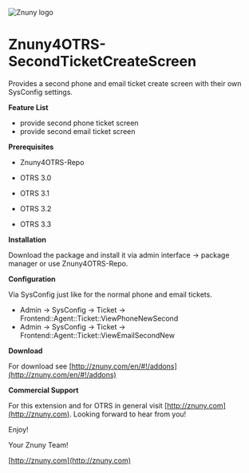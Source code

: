 ![Znuny logo](http://znuny.com/assets/logo_small.png)

Znuny4OTRS-SecondTicketCreateScreen
===================================
Provides a second phone and email ticket create screen with their own SysConfig settings.


**Feature List**

* provide second phone ticket screen
* provide second email ticket screen


**Prerequisites**

- Znuny4OTRS-Repo

- OTRS 3.0

- OTRS 3.1

- OTRS 3.2

- OTRS 3.3

**Installation**

Download the package and install it via admin interface -> package manager or use Znuny4OTRS-Repo.


**Configuration**

Via SysConfig just like for the normal phone and email tickets.

* Admin -> SysConfig -> Ticket -> Frontend::Agent::Ticket::ViewPhoneNewSecond
* Admin -> SysConfig -> Ticket -> Frontend::Agent::Ticket::ViewEmailSecondNew

**Download**

For download see [http://znuny.com/en/#!/addons](http://znuny.com/en/#!/addons)

**Commercial Support**

For this extension and for OTRS in general visit [http://znuny.com](http://znuny.com). Looking forward to hear from you!

Enjoy!

 Your Znuny Team!

 [http://znuny.com](http://znuny.com)

